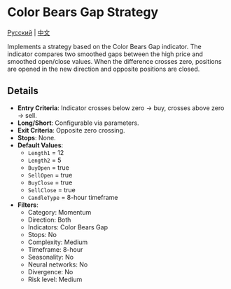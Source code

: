 # Color Bears Gap Strategy
[Русский](README_ru.md) | [中文](README_cn.md)

Implements a strategy based on the Color Bears Gap indicator. The indicator compares two smoothed gaps between the high price and smoothed open/close values. When the difference crosses zero, positions are opened in the new direction and opposite positions are closed.

## Details
- **Entry Criteria**: Indicator crosses below zero -> buy, crosses above zero -> sell.
- **Long/Short**: Configurable via parameters.
- **Exit Criteria**: Opposite zero crossing.
- **Stops**: None.
- **Default Values**:
  - `Length1` = 12
  - `Length2` = 5
  - `BuyOpen` = true
  - `SellOpen` = true
  - `BuyClose` = true
  - `SellClose` = true
  - `CandleType` = 8-hour timeframe
- **Filters**:
  - Category: Momentum
  - Direction: Both
  - Indicators: Color Bears Gap
  - Stops: No
  - Complexity: Medium
  - Timeframe: 8-hour
  - Seasonality: No
  - Neural networks: No
  - Divergence: No
  - Risk level: Medium
